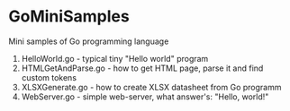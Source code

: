 # GoMiniSamples
Mini samples of Go programming language
1. HelloWorld.go - typical tiny "Hello world" program
2. HTMLGetAndParse.go - how to get HTML page, parse it and find custom tokens
3. XLSXGenerate.go - how to create XLSX datasheet from Go programm
4. WebServer.go - simple web-server, what answer's: "Hello, world!"